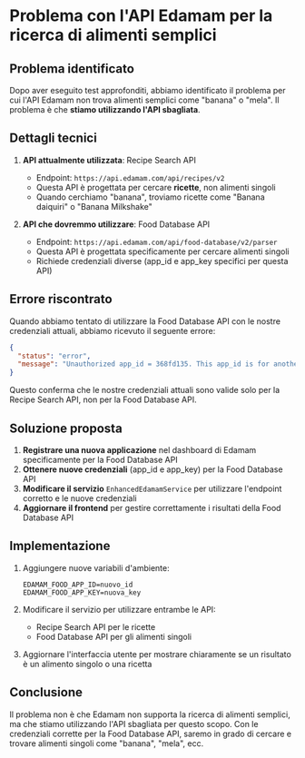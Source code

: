 # Problema con l'API Edamam per la ricerca di alimenti semplici

## Problema identificato

Dopo aver eseguito test approfonditi, abbiamo identificato il problema per cui l'API Edamam non trova alimenti semplici come "banana" o "mela". Il problema è che **stiamo utilizzando l'API sbagliata**.

## Dettagli tecnici

1. **API attualmente utilizzata**: Recipe Search API
   - Endpoint: `https://api.edamam.com/api/recipes/v2`
   - Questa API è progettata per cercare **ricette**, non alimenti singoli
   - Quando cerchiamo "banana", troviamo ricette come "Banana daiquiri" o "Banana Milkshake"

2. **API che dovremmo utilizzare**: Food Database API
   - Endpoint: `https://api.edamam.com/api/food-database/v2/parser`
   - Questa API è progettata specificamente per cercare alimenti singoli
   - Richiede credenziali diverse (app_id e app_key specifici per questa API)

## Errore riscontrato

Quando abbiamo tentato di utilizzare la Food Database API con le nostre credenziali attuali, abbiamo ricevuto il seguente errore:

```json
{
  "status": "error",
  "message": "Unauthorized app_id = 368fd135. This app_id is for another API."
}
```

Questo conferma che le nostre credenziali attuali sono valide solo per la Recipe Search API, non per la Food Database API.

## Soluzione proposta

1. **Registrare una nuova applicazione** nel dashboard di Edamam specificamente per la Food Database API
2. **Ottenere nuove credenziali** (app_id e app_key) per la Food Database API
3. **Modificare il servizio** `EnhancedEdamamService` per utilizzare l'endpoint corretto e le nuove credenziali
4. **Aggiornare il frontend** per gestire correttamente i risultati della Food Database API

## Implementazione

1. Aggiungere nuove variabili d'ambiente:
   ```
   EDAMAM_FOOD_APP_ID=nuovo_id
   EDAMAM_FOOD_APP_KEY=nuova_key
   ```

2. Modificare il servizio per utilizzare entrambe le API:
   - Recipe Search API per le ricette
   - Food Database API per gli alimenti singoli

3. Aggiornare l'interfaccia utente per mostrare chiaramente se un risultato è un alimento singolo o una ricetta

## Conclusione

Il problema non è che Edamam non supporta la ricerca di alimenti semplici, ma che stiamo utilizzando l'API sbagliata per questo scopo. Con le credenziali corrette per la Food Database API, saremo in grado di cercare e trovare alimenti singoli come "banana", "mela", ecc.
